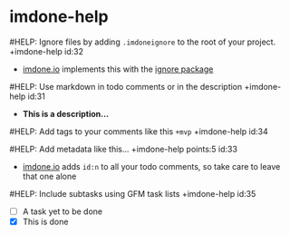 imdone-help
====

#HELP: Ignore files by adding `.imdoneignore` to the root of your project. +imdone-help id:32
- [imdone.io](https://imdone.io) implements this with the [ignore package](https://www.npmjs.com/package/ignore)

#HELP: Use markdown in todo comments or in the description +imdone-help id:31
- **This is a description...**

#HELP: Add tags to your comments like this `+mvp` +imdone-help id:34

#HELP: Add metadata like this... +imdone-help points:5 id:33
- [imdone.io](https://imdone.io) adds `id:n` to all your todo comments, so take care to leave that one alone

#HELP: Include subtasks using GFM task lists +imdone-help id:35
- [ ] A task yet to be done
- [x] This is done
